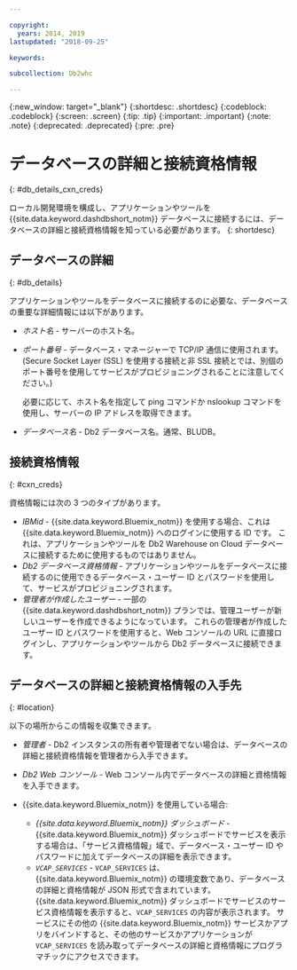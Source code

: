 ```yaml
---

copyright:
  years: 2014, 2019
lastupdated: "2018-09-25"

keywords:

subcollection: Db2whc

---
```


<!-- Attribute definitions --> 
{:new_window: target="_blank"}
{:shortdesc: .shortdesc}
{:codeblock: .codeblock}
{:screen: .screen}
{:tip: .tip}
{:important: .important}
{:note: .note}
{:deprecated: .deprecated}
{:pre: .pre}

# データベースの詳細と接続資格情報
{: #db_details_cxn_creds}

ローカル開発環境を構成し、アプリケーションやツールを {{site.data.keyword.dashdbshort_notm}} データベースに接続するには、データベースの詳細と接続資格情報を知っている必要があります。
{: shortdesc}

## データベースの詳細
{: #db_details}

アプリケーションやツールをデータベースに接続するのに必要な、データベースの重要な詳細情報には以下があります。

- *ホスト名* - サーバーのホスト名。
- *ポート番号* - データベース・マネージャーで TCP/IP 通信に使用されます。 (Secure Socket Layer (SSL) を使用する接続と非 SSL 接続とでは、別個のポート番号を使用してサービスがプロビジョニングされることに注意してください。)

   必要に応じて、ホスト名を指定して ping コマンドか nslookup コマンドを使用し、サーバーの IP アドレスを取得できます。
- *データベース名* - Db2 データベース名。通常、BLUDB。

## 接続資格情報
{: #cxn_creds}

資格情報には次の 3 つのタイプがあります。

- *IBMid* - {{site.data.keyword.Bluemix_notm}} を使用する場合、これは {{site.data.keyword.Bluemix_notm}} へのログインに使用する ID です。 これは、アプリケーションやツールを Db2 Warehouse on Cloud データベースに接続するために使用するものではありません。
- *Db2 データベース資格情報* - アプリケーションやツールをデータベースに接続するのに使用できるデータベース・ユーザー ID とパスワードを使用して、サービスがプロビジョニングされます。
- *管理者が作成したユーザー* - 一部の {{site.data.keyword.dashdbshort_notm}} プランでは、管理ユーザーが新しいユーザーを作成できるようになっています。 これらの管理者が作成したユーザー ID とパスワードを使用すると、Web コンソールの URL に直接ログインし、アプリケーションやツールから Db2 データベースに接続できます。

## データベースの詳細と接続資格情報の入手先
{: #location}

以下の場所からこの情報を収集できます。

- *管理者* - Db2 インスタンスの所有者や管理者でない場合は、データベースの詳細と接続資格情報を管理者から入手できます。
- *Db2 Web コンソール* - Web コンソール内でデータベースの詳細と資格情報を入手できます。
- {{site.data.keyword.Bluemix_notm}} を使用している場合: 
   
   - *{{site.data.keyword.Bluemix_notm}} ダッシュボード* - {{site.data.keyword.Bluemix_notm}} ダッシュボードでサービスを表示する場合は、「サービス資格情報」域で、データベース・ユーザー ID やパスワードに加えてデータベースの詳細を表示できます。
   - *`VCAP_SERVICES`* - `VCAP_SERVICES` は、{{site.data.keyword.Bluemix_notm}} の環境変数であり、データベースの詳細と資格情報が JSON 形式で含まれています。 {{site.data.keyword.Bluemix_notm}} ダッシュボードでサービスのサービス資格情報を表示すると、`VCAP_SERVICES` の内容が表示されます。 サービスにその他の {{site.data.keyword.Bluemix_notm}} サービスかアプリをバインドすると、その他のサービスかアプリケーションが `VCAP_SERVICES` を読み取ってデータベースの詳細と資格情報にプログラマチックにアクセスできます。
